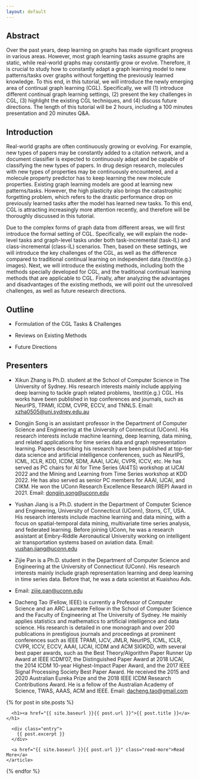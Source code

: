 ```yaml
---
layout: default
---
```


## Abstract
Over the past years, deep learning on graphs has made significant progress in various areas. However, most graph learning tasks assume graphs are static, while real-world graphs may constantly grow or evolve. Therefore, it is crucial to study how to constantly adapt a graph learning model to new patterns/tasks over graphs without forgetting the previously learned knowledge. To this end, in this tutorial, we will introduce the newly emerging area of continual graph learning (CGL). Specifically, we will (1) introduce different continual graph learning settings, (2) present the key challenges in CGL, (3) highlight the existing CGL techniques, and (4) discuss future directions.
The length of this tutorial will be 2 hours, including a 100 minutes presentation and 20 minutes Q$\&$A.

## Introduction
Real-world graphs are often continuously growing or evolving. For example, new types of papers may be constantly added to a citation network, and a document classifier is expected to continuously adapt and be capable of classifying the new types of papers. In drug design research, molecules with new types of properties may be continuously encountered, and a molecule property predictor has to keep learning the new molecule properties. Existing graph learning models are good at learning new patterns/tasks. However, the high plasticity also brings the catastrophic forgetting problem, which refers to the drastic performance drop on previously learned tasks after the model has learned new tasks. To this end, CGL is attracting increasingly more attention recently, and therefore will be thoroughly discussed in this tutorial. 

Due to the complex forms of graph data from different areas, we will first introduce the formal setting of CGL. Specifically, we will explain the node-level tasks and graph-level tasks under both task-incremental (task-IL) and class-incremental (class-IL) scenarios. Then, based on these settings, we will introduce the key challenges of the CGL, as well as the difference compared to traditional continual learning on independent data (\textit{e.g.} images). Next, we will introduce the existing methods, including both the methods specially developed for CGL, and the traditional continual learning methods that are applicable to CGL. Finally, after analyzing the advantages and disadvantages of the existing methods, we will point out the unresolved challenges, as well as future research directions.

## Outline
* Formulation of the CGL Tasks & Challenges

* Reviews on Existing Methods

* Future Directions
  

## Presenters

* Xikun Zhang is Ph.D. student at the School of Computer Science in The University of Sydney. His research interests mainly include applying deep learning to tackle graph related problems, \textit{e.g.} CGL. His works have been published in top conferences and journals, such as NeurIPS, TPAMI, ICDM, CVPR, ECCV, and TNNLS.
Email: xzha0505@uni.sydney.edu.au



* Dongjin Song is an assistant professor in the Department of Computer Science and Engineering at the University of Connecticut (UConn). His research interests include machine learning, deep learning, data mining, and related applications for time series data and graph representation learning. Papers describing his research have been published at top-tier data science and artificial intelligence conferences, such as NeurIPS, ICML, ICLR, KDD, ICDM, SDM,  AAAI, IJCAI, CVPR, ICCV, etc. He has served as PC chairs for AI for Time Series (AI4TS) workshop at IJCAI 2022 and the Mining and Learning from Time Series workshop at KDD 2022. He has also served as senior PC members for AAAI, IJCAI, and CIKM. He won the UConn Research Excellence Research (REP) Award in 2021.
Email: dongjin.song@uconn.edu


* Yushan Jiang is a Ph.D. student in the Department of Computer Science and Engineering, University of Connecticut (UConn), Storrs, CT, USA. His research interests include machine learning and data mining, with a focus on spatial-temporal data mining, multivariate time series analysis, and federated learning. Before joining UConn, he was a research assistant at Embry-Riddle Aeronautical University working on intelligent air transportation systems based on aviation data. Email: yushan.jiang@uconn.edu

* Zijie Pan is a Ph.D. student in the Department of Computer Science and Engineering at the University of Connecticut (UConn). His research interests mainly include graph representation learning and deep learning in time series data. Before that, he was a data scientist at Kuaishou Ads.
* Email: zijie.pan@uconn.edu

* Dacheng Tao (Fellow, IEEE) is currently a Professor of Computer Science and an ARC Laureate Fellow in the School of Computer Science and the Faculty of Engineering at The University of Sydney. He mainly applies statistics and mathematics to artificial intelligence and data science. His research is detailed in one monograph and over 200 publications in prestigious journals and proceedings at prominent conferences such as IEEE TPAMI, IJCV, JMLR, NeurIPS, ICML, ICLR, CVPR, ICCV, ECCV, AAAI, IJCAI, ICDM and ACM SIGKDD, with several best paper awards, such as the Best Theory/Algorithm Paper Runner Up Award at IEEE ICDM’07, the Distinguished Paper Award at 2018 IJCAI, the 2014 ICDM 10-year Highest-Impact Paper Award, and the 2017 IEEE Signal Processing Society Best Paper Award. He received the 2015 and 2020 Australian Eureka Prize and the 2018 IEEE ICDM Research Contributions Award. He is a fellow of the Australian Academy of Science, TWAS, AAAS, ACM and IEEE.
Email: dacheng.tao@gmail.com

<div class="posts">
  {% for post in site.posts %}
    <article class="post">

      <h1><a href="{{ site.baseurl }}{{ post.url }}">{{ post.title }}</a></h1>

      <div class="entry">
        {{ post.excerpt }}
      </div>

      <a href="{{ site.baseurl }}{{ post.url }}" class="read-more">Read More</a>
    </article>
  {% endfor %}
</div>
